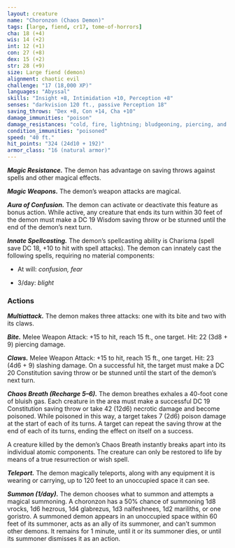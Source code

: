 ```yaml
---
layout: creature
name: "Choronzon (Chaos Demon)"
tags: [large, fiend, cr17, tome-of-horrors]
cha: 18 (+4)
wis: 14 (+2)
int: 12 (+1)
con: 27 (+8)
dex: 15 (+2)
str: 28 (+9)
size: Large fiend (demon)
alignment: chaotic evil
challenge: "17 (18,000 XP)"
languages: "Abyssal"
skills: "Insight +8, Intimidation +10, Perception +8"
senses: "darkvision 120 ft., passive Perception 18"
saving_throws: "Dex +8, Con +14, Cha +10"
damage_immunities: "poison"
damage_resistances: "cold, fire, lightning; bludgeoning, piercing, and slashing from nonmagical weapons"
condition_immunities: "poisoned"
speed: "40 ft."
hit_points: "324 (24d10 + 192)"
armor_class: "16 (natural armor)"
---
```


***Magic Resistance.*** The demon has advantage on saving throws against
spells and other magical effects.

***Magic Weapons.*** The demon’s weapon attacks are magical.

***Aura of Confusion.*** The demon can activate or deactivate this feature
as bonus action. While active, any creature that ends its turn within 30 feet
of the demon must make a DC 19 Wisdom saving throw or be stunned
until the end of the demon’s next turn.

***Innate Spellcasting.*** The demon’s spellcasting ability is Charisma
(spell save DC 18, +10 to hit with spell attacks). The demon can innately
cast the following spells, requiring no material components:

* At will: <i>confusion, fear</i>

* 3/day: <i>blight</i>

### Actions

***Multiattack.*** The demon makes three attacks: one with its bite and two
with its claws.

***Bite.*** Melee Weapon Attack: +15 to hit, reach 15 ft., one target. Hit: 22 (3d8 + 9) piercing damage.

***Claws.*** Melee Weapon Attack: +15 to hit, reach 15 ft., one target. Hit: 23 (4d6 + 9) slashing damage. On a successful hit, the target must make a DC 20 Constitution saving throw or be stunned until the start of the demon’s next turn.

***Chaos Breath (Recharge 5–6).*** The demon breathes exhales a 40-foot
cone of bluish gas. Each creature in the area must make a successful DC
19 Constitution saving throw or take 42 (12d6) necrotic damage and
become poisoned. While poisoned in this way, a target takes 7 (2d6)
poison damage at the start of each of its turns. A target can repeat the
saving throw at the end of each of its turns, ending the effect on itself on
a success.

A creature killed by the demon’s Chaos Breath instantly breaks apart
into its individual atomic components. The creature can only be restored
to life by means of a true resurrection or wish spell.

***Teleport.*** The demon magically teleports, along with any equipment it
is wearing or carrying, up to 120 feet to an unoccupied space it can see.

***Summon (1/day).*** The demon chooses what to summon and attempts a
magical summoning.
A choronzon has a 50% chance of summoning 1d8 vrocks, 1d6 hezrous,
1d4 glabrezus, 1d3 nalfeshnees, 1d2 mariliths, or one goristro.
A summoned demon appears in an unoccupied space within 60 feet of
its summoner, acts as an ally of its summoner, and can’t summon other
demons. It remains for 1 minute, until it or its summoner dies, or until its
summoner dismisses it as an action.
